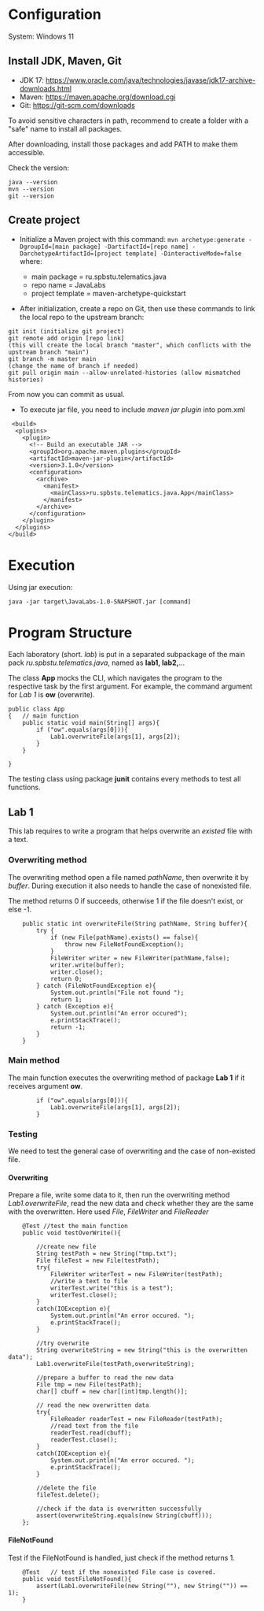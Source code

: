 # Configuration
System: Windows 11
## Install JDK, Maven, Git
- JDK 17: https://www.oracle.com/java/technologies/javase/jdk17-archive-downloads.html
- Maven: https://maven.apache.org/download.cgi
- Git: https://git-scm.com/downloads

To avoid sensitive characters in path, recommend to create a folder with a "safe" name to install all packages. 

After downloading, install those packages and add PATH to make them accessible. 

Check the version:
```
java --version 
mvn --version
git --version
```
## Create project
- Initialize a Maven project with this command:
 ``` mvn archetype:generate -DgroupId=[main package] -DartifactId=[repo name] -DarchetypeArtifactId=[project template] -DinteractiveMode=false ``` where:
  - main package = ru.spbstu.telematics.java
  - repo name = JavaLabs
  - project template = maven-archetype-quickstart
 

- After initialization, create a repo on Git, then use these commands to link the local repo to the upstream branch:
```
git init (initialize git project)
git remote add origin [repo link] 
(this will create the local branch "master", which conflicts with the upstream branch "main")
git branch -m master main 
(change the name of branch if needed)
git pull origin main --allow-unrelated-histories (allow mismatched histories)
```
From now you can commit as usual. 

- To execute jar file, you need to include *maven jar plugin* into pom.xml
```
 <build>
  <plugins>
    <plugin>
      <!-- Build an executable JAR -->
      <groupId>org.apache.maven.plugins</groupId>
      <artifactId>maven-jar-plugin</artifactId>
      <version>3.1.0</version>
      <configuration>
        <archive>
          <manifest>
            <mainClass>ru.spbstu.telematics.java.App</mainClass>
          </manifest>
        </archive>
      </configuration>
    </plugin>
  </plugins>
</build>
```
# Execution
Using jar execution:
```
java -jar target\JavaLabs-1.0-SNAPSHOT.jar [command]
```
# Program Structure
Each laboratory (short. *lab*) is put in a separated subpackage of the main pack *ru.spbstu.telematics.java*, named as **lab1, lab2,**... 

The class **App** mocks the CLI, which navigates the program to the respective task by the first argument. For example, the command argument for *Lab 1* is **ow** (overwrite).

```
public class App 
{	// main function
    public static void main(String[] args){
		if ("ow".equals(args[0])){
			Lab1.overwriteFile(args[1], args[2]);		
		}
    }

}
```

The testing class using package **junit** contains every methods to test all functions. 

## Lab 1
This lab requires to write a program that helps overwrite an *existed* file with a text. 
### Overwriting method
The overwriting method open a file named *pathName*, then overwrite it by *buffer*. During execution it also needs to handle the case of nonexisted file.

The method returns 0 if succeeds, otherwise 1 if the file doesn't exist, or else -1. 

```
    public static int overwriteFile(String pathName, String buffer){
        try {
            if (new File(pathName).exists() == false){
                throw new FileNotFoundException();
            }
            FileWriter writer = new FileWriter(pathName,false);
            writer.write(buffer);
            writer.close();
            return 0;
        } catch (FileNotFoundException e){
            System.out.println("File not found ");
            return 1;
        } catch (Exception e){
            System.out.println("An error occured");
            e.printStackTrace();
            return -1;
        }
    } 
```

### Main method
The main function executes the overwriting method of package **Lab 1** if it receives argument **ow**. 

```
		if ("ow".equals(args[0])){
			Lab1.overwriteFile(args[1], args[2]);		
		}
```

### Testing
We need to test the general case of overwriting and the case of non-existed file. 

#### Overwriting
Prepare a file, write some data to it, then run the overwriting method *Lab1.overwriteFile*, read the new data and check whether they are the same with the overwritten. Here used *File*, *FileWriter* and *FileReader*
```
	@Test //test the main function
	public void testOverWrite(){

		//create new file
		String testPath = new String("tmp.txt");
		File fileTest = new File(testPath);
		try{
			FileWriter writerTest = new FileWriter(testPath);
			//write a text to file
			writerTest.write("this is a test");
			writerTest.close();
		}
		catch(IOException e){
			System.out.println("An error occured. ");
			e.printStackTrace();
		}

		//try overwrite
		String overwriteString = new String("this is the overwritten data");
		Lab1.overwriteFile(testPath,overwriteString);

		//prepare a buffer to read the new data
		File tmp = new File(testPath);
		char[] cbuff = new char[(int)tmp.length()];

		// read the new overwritten data
		try{
			FileReader readerTest = new FileReader(testPath); 
			//read text from the file
			readerTest.read(cbuff);
			readerTest.close();
		}
		catch(IOException e){
			System.out.println("An error occured. ");
			e.printStackTrace();
		}

		//delete the file
		fileTest.delete();

		//check if the data is overwritten successfully
		assert(overwriteString.equals(new String(cbuff)));
	};

```
#### FileNotFound
Test if the FileNotFound is handled, just check if the method returns 1. 

```
    @Test	// test if the nonexisted File case is covered. 
    public void testFileNotFound(){
		assert(Lab1.overwriteFile(new String(""), new String("")) == 1);
    }
```
